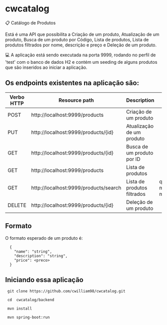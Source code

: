 # cwcatalog
:clipboard: Catálogo de Produtos

Está é uma API que possibilita a Criação de um produto, Atualização de um produto, Busca de um produto por Código, Lista de produtos, Lista de produtos filtrados por nome, descrição e preço e Deleção de um produto.

:computer: A aplicação está sendo executada na porta 9999, rodando no perfil de 'test' com o banco de dados H2 e contém um seeding de alguns produtos que são inseridos ao iniciar a aplicação.

## Os endpoints existentes na aplicação são:


| Verbo HTTP | Resource path                          | Description                 | Query param             |
| ---------- | -------------------------------------- | --------------------------- | ----------------------- |  
|  POST      |	http://localhost:9999/products				|	Criação de um produto       |                         |
|  PUT	     |	http://localhost:9999/products/{id}		|	Atualização de um produto   |                         |
|  GET	     |	http://localhost:9999/products/{id}		|	Busca de um produto por ID  |                         |
|  GET	     |	http://localhost:9999/products				|	Lista de produtos           |                         |
|  GET	     |	http://localhost:9999/products/search	|	Lista de produtos filtrados | q, min_price, max_price |
|  DELETE    |	http://localhost:9999/products/{id}		|	Deleção de um produto       |                         |


## Formato
  O formato esperado de um produto é:
  ```
    {
      "name": "string",
      "description": "string",
      "price": <preco>
    } 
  ```
  
  
## Iniciando essa aplicação
```
 git clone https://github.com/cwilliam98/cwcatalog.git
```
```
 cd  cwcatalog/backend
```
```
 mvn install
```
```
 mvn spring-boot:run  
```

